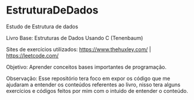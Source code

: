 # EstruturaDeDados

Estudo de Estrutura de dados 

Livro Base: Estruturas de Dados Usando C (Tenenbaum)

Sites de exercícios utilizados: https://www.thehuxley.com/   |    https://leetcode.com/

Objetivo: Aprender conceitos bases importantes de programação.

Observação: Esse repositório tera foco em expor os código que me ajudaram a entender os conteúdos referentes ao livro, nisso tera alguns exercícios e códigos feitos por mim com o intuido de entender o conteúdo.
